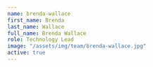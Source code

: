 ```yaml
---
name: brenda-wallace
first_name: Brenda
last_name: Wallace
full_name: Brenda Wallace
role: Technology Lead
image: "/assets/img/team/brenda-wallace.jpg"
active: true
---
```

